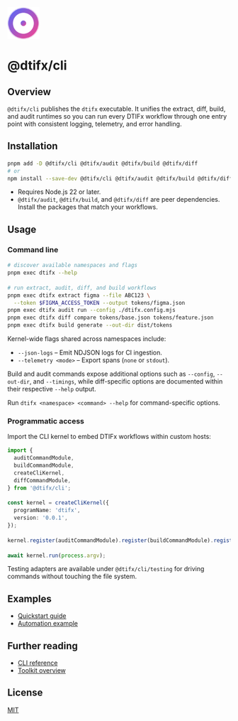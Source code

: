 <!-- markdownlint-disable MD041 -->
<!-- markdownlint-disable MD033 -->
<div align="left">
  <a href="https://dtifx.lapidist.net/cli/" target="_blank" rel="noopener">
    <img src="logo.svg" alt="DTIFx CLI logomark" width="72" height="72" />
  </a>
</div>
<h1>@dtifx/cli</h1>
<!-- markdownlint-enable MD033 -->
<!-- markdownlint-enable MD041 -->

## Overview

`@dtifx/cli` publishes the `dtifx` executable. It unifies the extract, diff, build, and audit
runtimes so you can run every DTIFx workflow through one entry point with consistent logging,
telemetry, and error handling.

## Installation

```bash
pnpm add -D @dtifx/cli @dtifx/audit @dtifx/build @dtifx/diff
# or
npm install --save-dev @dtifx/cli @dtifx/audit @dtifx/build @dtifx/diff
```

- Requires Node.js 22 or later.
- `@dtifx/audit`, `@dtifx/build`, and `@dtifx/diff` are peer dependencies. Install the packages that
  match your workflows.

## Usage

### Command line

```bash
# discover available namespaces and flags
pnpm exec dtifx --help

# run extract, audit, diff, and build workflows
pnpm exec dtifx extract figma --file ABC123 \
  --token $FIGMA_ACCESS_TOKEN --output tokens/figma.json
pnpm exec dtifx audit run --config ./dtifx.config.mjs
pnpm exec dtifx diff compare tokens/base.json tokens/feature.json
pnpm exec dtifx build generate --out-dir dist/tokens
```

Kernel-wide flags shared across namespaces include:

- `--json-logs` – Emit NDJSON logs for CI ingestion.
- `--telemetry <mode>` – Export spans (`none` or `stdout`).

Build and audit commands expose additional options such as `--config`, `--out-dir`, and `--timings`,
while diff-specific options are documented within their respective `--help` output.

Run `dtifx <namespace> <command> --help` for command-specific options.

### Programmatic access

Import the CLI kernel to embed DTIFx workflows within custom hosts:

```ts
import {
  auditCommandModule,
  buildCommandModule,
  createCliKernel,
  diffCommandModule,
} from '@dtifx/cli';

const kernel = createCliKernel({
  programName: 'dtifx',
  version: '0.0.1',
});

kernel.register(auditCommandModule).register(buildCommandModule).register(diffCommandModule);

await kernel.run(process.argv);
```

Testing adapters are available under `@dtifx/cli/testing` for driving commands without touching the
file system.

## Examples

- [Quickstart guide](../../docs/guides/getting-started.md)
- [Automation example](../../docs/examples/automation.md)

## Further reading

- [CLI reference](https://dtifx.lapidist.net/reference/cli)
- [Toolkit overview](https://dtifx.lapidist.net/overview/)

## License

[MIT](LICENSE)

